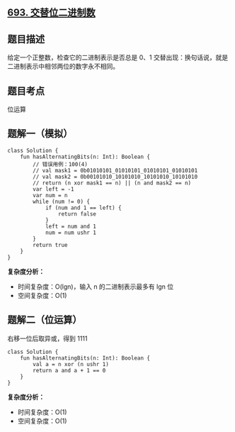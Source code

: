 ## [693. 交替位二进制数](https://leetcode.cn/problems/binary-number-with-alternating-bits/description/)

## 题目描述

给定一个正整数，检查它的二进制表示是否总是 0、1 交替出现：换句话说，就是二进制表示中相邻两位的数字永不相同。

## 题目考点

位运算

## 题解一（模拟）
 
```
class Solution {
    fun hasAlternatingBits(n: Int): Boolean {
        // 错误用例：100(4)
        // val mask1 = 0b01010101_01010101_01010101_01010101
        // val mask2 = 0b00101010_10101010_10101010_10101010
        // return (n xor mask1 == n) || (n and mask2 == n)
        var left = -1
        var num = n
        while (num != 0) {
            if (num and 1 == left) {
                return false
            }
            left = num and 1
            num = num ushr 1
        }
        return true
    }
}
```

**复杂度分析：**

- 时间复杂度：O(lgn)，输入 n 的二进制表示最多有 lgn 位
- 空间复杂度：O(1) 

## 题解二（位运算）

右移一位后取异或，得到 1111

```
class Solution {
    fun hasAlternatingBits(n: Int): Boolean {
        val a = n xor (n ushr 1)
        return a and a + 1 == 0
    }
}
```

**复杂度分析：**

- 时间复杂度：O(1)
- 空间复杂度：O(1) 
